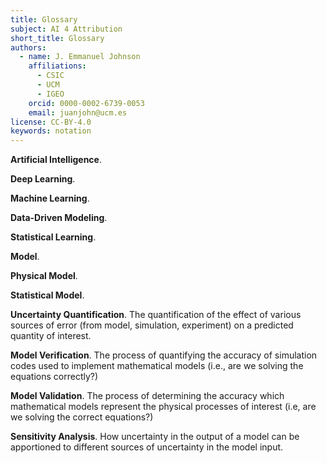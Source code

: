 ```yaml
---
title: Glossary
subject: AI 4 Attribution
short_title: Glossary
authors:
  - name: J. Emmanuel Johnson
    affiliations:
      - CSIC
      - UCM
      - IGEO
    orcid: 0000-0002-6739-0053
    email: juanjohn@ucm.es
license: CC-BY-4.0
keywords: notation
---
```


**Artificial Intelligence**.

**Deep Learning**.

**Machine Learning**.

**Data-Driven Modeling**.

**Statistical Learning**.

**Model**.

**Physical Model**.

**Statistical Model**.



**Uncertainty Quantification**. The quantification of the effect of various sources of error (from model, simulation, experiment) on a predicted quantity of interest.

**Model Verification**. The process of quantifying the accuracy of simulation codes used to implement mathematical models (i.e., are we solving the equations correctly?)

**Model Validation**. The process of determining the accuracy which mathematical models represent the physical processes of interest (i.e, are we solving the correct equations?)

**Sensitivity Analysis**. How uncertainty in the output of a model can be apportioned to different sources of uncertainty in the model input.

